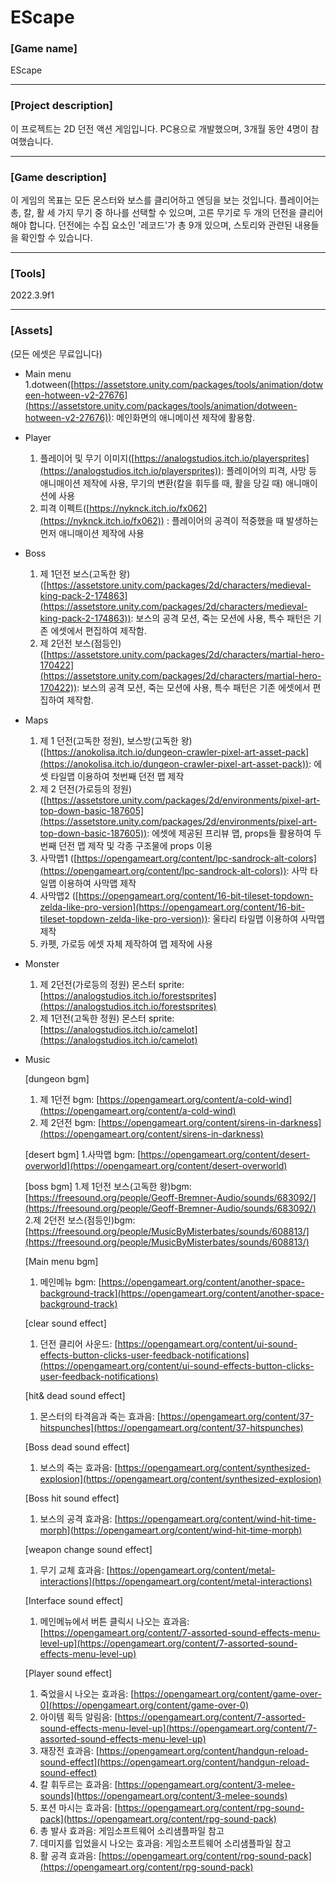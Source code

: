 # EScape

### [Game name]

EScape

---

### [Project description]

 이 프로젝트는 2D 던전 액션 게임입니다. PC용으로 개발했으며, 3개월 동안 4명이 참여했습니다.

---

### [Game description]

이 게임의 목표는 모든 몬스터와 보스를 클리어하고 엔딩을 보는 것입니다. 플레이어는 총, 칼, 활 세 가지 무기 중 하나를 선택할 수 있으며, 고른 무기로 두 개의 던전을 클리어해야 합니다. 던전에는 수집 요소인 '레코드'가 총 9개 있으며, 스토리와 관련된 내용들을 확인할 수 있습니다.

---

### [Tools]

2022.3.9f1

---

### [Assets]

(모든 에셋은 무료입니다)

- Main menu
1.dotween([https://assetstore.unity.com/packages/tools/animation/dotween-hotween-v2-27676](https://assetstore.unity.com/packages/tools/animation/dotween-hotween-v2-27676)): 메인화면의 애니메이션 제작에 활용함.

- Player
    1. 플레이어 및 무기 이미지([https://analogstudios.itch.io/playersprites](https://analogstudios.itch.io/playersprites)): 플레이어의 피격, 사망 등 애니매이션 제작에 사용, 무기의 변환(칼을 휘두를 때, 활을 당길 때) 애니매이션에 사용
    2. 피격 이펙트([https://nyknck.itch.io/fx062](https://nyknck.itch.io/fx062)) : 플레이어의 공격이 적중했을 때 발생하는 먼저 애니매이션 제작에 사용
    
- Boss
    1. 제 1던전 보스(고독한 왕)([https://assetstore.unity.com/packages/2d/characters/medieval-king-pack-2-174863](https://assetstore.unity.com/packages/2d/characters/medieval-king-pack-2-174863)): 보스의 공격 모션, 죽는 모션에 사용, 특수 패턴은 기존 에셋에서 편집하여 제작함.
    2. 제 2던전 보스(점등인)([https://assetstore.unity.com/packages/2d/characters/martial-hero-170422](https://assetstore.unity.com/packages/2d/characters/martial-hero-170422)): 보스의 공격 모션, 죽는 모션에 사용, 특수 패턴은 기존 에셋에서 편집하여 제작함.
    
- Maps
    1. 제 1 던전(고독한 정원), 보스방(고독한 왕) ([https://anokolisa.itch.io/dungeon-crawler-pixel-art-asset-pack](https://anokolisa.itch.io/dungeon-crawler-pixel-art-asset-pack)): 에셋 타일맵 이용하여 첫번째 던전 맵 제작
    2. 제 2 던전(가로등의 정원) ([https://assetstore.unity.com/packages/2d/environments/pixel-art-top-down-basic-187605](https://assetstore.unity.com/packages/2d/environments/pixel-art-top-down-basic-187605)): 에셋에 제공된 프리뷰 맵, props들 활용하여 두번째 던전 맵 제작 및 각종 구조물에 props 이용
    3. 사막맵1 ([https://opengameart.org/content/lpc-sandrock-alt-colors](https://opengameart.org/content/lpc-sandrock-alt-colors)): 사막 타일맵 이용하여 사막맵 제작
    4. 사막맵2 ([https://opengameart.org/content/16-bit-tileset-topdown-zelda-like-pro-version](https://opengameart.org/content/16-bit-tileset-topdown-zelda-like-pro-version)): 울타리 타일맵 이용하여 사막맵 제작
    5. 카펫, 가로등 에셋 자체 제작하여 맵 제작에 사용
    
- Monster
    1. 제 2던전(가로등의 정원) 몬스터 sprite: [https://analogstudios.itch.io/forestsprites](https://analogstudios.itch.io/forestsprites)
    2. 제 1던전(고독한 정원) 몬스터 sprite: [https://analogstudios.itch.io/camelot](https://analogstudios.itch.io/camelot)
    
- Music
    
    [dungeon bgm]
    
    1. 제 1던전 bgm: [https://opengameart.org/content/a-cold-wind](https://opengameart.org/content/a-cold-wind)
    2. 제 2던전 bgm: [https://opengameart.org/content/sirens-in-darkness](https://opengameart.org/content/sirens-in-darkness)
    
    [desert bgm]
    1.사막맵 bgm: [https://opengameart.org/content/desert-overworld](https://opengameart.org/content/desert-overworld)
    
    [boss bgm]
    1.제 1던전 보스(고독한 왕)bgm: [https://freesound.org/people/Geoff-Bremner-Audio/sounds/683092/](https://freesound.org/people/Geoff-Bremner-Audio/sounds/683092/)
    2.제 2던전 보스(점등인)bgm: [https://freesound.org/people/MusicByMisterbates/sounds/608813/](https://freesound.org/people/MusicByMisterbates/sounds/608813/)
    
    [Main menu bgm]
    
    1. 메인메뉴 bgm: [https://opengameart.org/content/another-space-background-track](https://opengameart.org/content/another-space-background-track)
    
    [clear sound effect]
    
    1. 던전 클리어 사운드: [https://opengameart.org/content/ui-sound-effects-button-clicks-user-feedback-notifications](https://opengameart.org/content/ui-sound-effects-button-clicks-user-feedback-notifications)
    
    [hit& dead sound effect]
    
    1. 몬스터의 타격음과 죽는 효과음: [https://opengameart.org/content/37-hitspunches](https://opengameart.org/content/37-hitspunches)
    
    [Boss dead sound effect]
    
    1. 보스의 죽는 효과음: [https://opengameart.org/content/synthesized-explosion](https://opengameart.org/content/synthesized-explosion)
    
    [Boss hit sound effect]
    
    1. 보스의 공격 효과음: [https://opengameart.org/content/wind-hit-time-morph](https://opengameart.org/content/wind-hit-time-morph)
    
    [weapon change sound effect]
    
    1. 무기 교체 효과음: [https://opengameart.org/content/metal-interactions](https://opengameart.org/content/metal-interactions)
    
    [Interface sound effect]
    
    1. 메인메뉴에서 버튼 클릭시 나오는 효과음: [https://opengameart.org/content/7-assorted-sound-effects-menu-level-up](https://opengameart.org/content/7-assorted-sound-effects-menu-level-up)
    
    [Player sound effect]
    
    1. 죽었을시 나오는 효과음: [https://opengameart.org/content/game-over-0](https://opengameart.org/content/game-over-0)
    2. 아이템 획득 알림음: [https://opengameart.org/content/7-assorted-sound-effects-menu-level-up](https://opengameart.org/content/7-assorted-sound-effects-menu-level-up)
    3. 재장전 효과음: [https://opengameart.org/content/handgun-reload-sound-effect](https://opengameart.org/content/handgun-reload-sound-effect)
    4. 칼 휘두르는 효과음: [https://opengameart.org/content/3-melee-sounds](https://opengameart.org/content/3-melee-sounds)
    5. 포션 마시는 효과음: [https://opengameart.org/content/rpg-sound-pack](https://opengameart.org/content/rpg-sound-pack)
    6. 총 발사 효과음: 게임소프트웨어 소리샘플파일 참고
    7. 데미지를 입었을시 나오는 효과음: 게임소프트웨어 소리샘플파일 참고
    8. 활 공격 효과음: [https://opengameart.org/content/rpg-sound-pack](https://opengameart.org/content/rpg-sound-pack)

